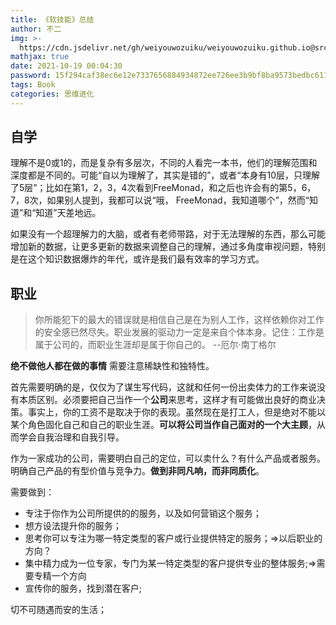 ```yaml
---
title: 《软技能》总结
author: 不二
img: >-
  https://cdn.jsdelivr.net/gh/weiyouwozuiku/weiyouwozuiku.github.io@src/source/_posts/PageImg/思维进化/软技能.jpg
mathjax: true
date: 2021-10-19 00:04:30
password: 15f294caf38ec6e12e7337656884934872ee726ee3b9bf8ba9573bedbc611d6b
tags: Book
categories: 思维进化
---
```


## 自学

理解不是0或1的，而是复杂有多层次，不同的人看完一本书，他们的理解范围和深度都是不同的。可能“自以为理解了，其实是错的”，或者“本身有10层，只理解了5层”；比如在第1，2，3，4次看到FreeMonad，和之后也许会有的第5，6，7，8次，如果别人提到，我都可以说“哦， FreeMonad，我知道哪个”，然而“知道”和“知道”天差地远。

如果没有一个超理解力的大脑，或者有老师带路，对于无法理解的东西，那么可能增加新的数据，让更多更新的数据来调整自己的理解，通过多角度审视问题，特别是在这个知识数据爆炸的年代，或许是我们最有效率的学习方式。

## 职业

> 你所能犯下的最大的错误就是相信自己是在为别人工作，这样依赖你对工作的安全感已然尽失。职业发展的驱动力一定是来自个体本身。记住：工作是属于公司的，而职业生涯却是属于你自己的。            --厄尔·南丁格尔

**绝不做他人都在做的事情** 需要注意稀缺性和独特性。

首先需要明确的是，仅仅为了谋生写代码，这就和任何一份出卖体力的工作来说没有本质区别。必须要把自己当作一个**公司**来思考，这样才有可能做出良好的商业决策。事实上，你的工资不是取决于你的表现。虽然现在是打工人，但是绝对不能以某个角色固化自己和自己的职业生涯。**可以将公司当作自己面对的一个大主顾**，从而学会自我治理和自我引导。

作为一家成功的公司，需要明白自己的定位，可以卖什么？有什么产品或者服务。明确自己产品的有型价值与竞争力。**做到非同凡响，而非同质化**。

需要做到：

- 专注于你作为公司所提供的的服务，以及如何营销这个服务；
- 想方设法提升你的服务；
- 思考你可以专注为哪一特定类型的客户或行业提供特定的服务；=>以后职业的方向？ 
- 集中精力成为一位专家，专门为某一特定类型的客户提供专业的整体服务;=>需要专精一个方向
- 宣传你的服务，找到潜在客户;

切不可随遇而安的生活；